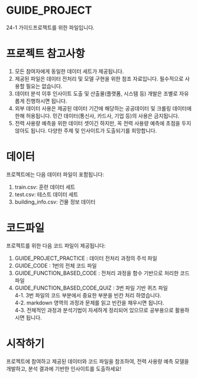 # GUIDE_PROJECT
24-1 가이드프로젝트를 위한 파일입니다.

# 프로젝트 참고사항
1. 모든 참여자에게 동일한 데이터 세트가 제공됩니다.
2. 제공된 파일은 데이터 전처리 및 모델 구현을 위한 참조 자료입니다. 필수적으로 사용할 필요는 없습니다.
3. 데이터 분석 이후 인사이트 도출 및 산출물(플랫폼, 시스템 등) 개발은 조별로 자유롭게 진행하시면 됩니다.
4. 외부 데이터 사용은 제공된 데이터 기간에 해당하는 공공데이터 및 크롤링 데이터에 한해 허용됩니다. 민간 데이터(통신사, 카드사, 기업 등)의 사용은 금지됩니다.
5. 전력 사용량 예측을 위한 데이터 셋이긴 하지만, 꼭 전력 사용량 예측에 초점을 두지 않아도 됩니다. 다양한 주제 및 인사이트가 도출되기를 희망합니다.

# 데이터
프로젝트에는 다음 데이터 파일이 포함됩니다:

1. train.csv: 훈련 데이터 세트
2. test.csv: 테스트 데이터 세트
3. building_info.csv: 건물 정보 데이터

# 코드파일
프로젝트를 위한 다음 코드 파일이 제공됩니다:

1.  GUIDE_PROJECT_PRACTICE : 데이터 전처리 과정의 주석 파일
2.  GUIDE_CODE : 1번의 전체 코드 파일
3.  GUIDE_FUNCTION_BASED_CODE : 전처리 과정을 함수 기반으로 처리한 코드 파일
4.  GUIDE_FUNCTION_BASED_CODE_QUIZ : 3번 파일 기반 퀴즈 파일 <br>
     4-1. 3번 파일의 코드 부분에서 중요한 부분을 빈칸 처리 하였습니다. <br>
     4-2. markdown 영역의 과정과 문제를 읽고 빈칸을 채우시면 됩니다.  <br>
     4-3. 전체적인 과정과 분석기법이 자세하게 정리되어 있으므로 공부용으로 활용하시면 됩니다.

# 시작하기
프로젝트에 참여하고 제공된 데이터와 코드 파일을 참조하여, 전력 사용량 예측 모델을 개발하고, 분석 결과에 기반한 인사이트를 도출하세요!
